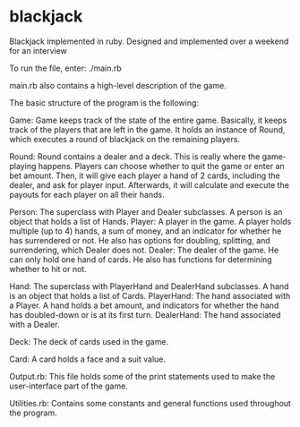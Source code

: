 blackjack
=========

Blackjack implemented in ruby. Designed and implemented over a weekend for an interview

To run the file, enter:
  ./main.rb

main.rb also contains a high-level description of the game.

The basic structure of the program is the following:

Game:
Game keeps track of the state of the entire game. Basically, it keeps track of
the players that are left in the game. It holds an instance of Round, which
executes a round of blackjack on the remaining players. 

Round:
Round contains a dealer and a deck. This is really where the game-playing 
happens. Players can choose whether to quit the game or enter an bet amount.
Then, it will give each player a hand of 2 cards, including the dealer, and
ask for player input. Afterwards, it will calculate and execute the payouts
for each player on all their hands.

Person: 
The superclass with Player and Dealer subclasses. A person is an object that
holds a list of Hands.
Player: 
A player in the game. A player holds multiple (up to 4) hands, a sum of money,
and an indicator for whether he has surrendered or not. He also has options
for doubling, splitting, and surrendering, which Dealer does not. 
Dealer: 
The dealer of the game. He can only hold one hand of cards. He also has
functions for determining whether to hit or not.

Hand:
The superclass with PlayerHand and DealerHand subclasses. A hand is an object
that holds a list of Cards.
PlayerHand:
The hand associated with a Player. A hand holds a bet amount, and indicators
for whether the hand has doubled-down or is at its first turn.
DealerHand:
The hand associated with a Dealer.

Deck:
The deck of cards used in the game.

Card:
A card holds a face and a suit value.

Output.rb:
This file holds some of the print statements used to make the user-interface
part of the game.

Utilities.rb:
Contains some constants and general functions used throughout the program.
